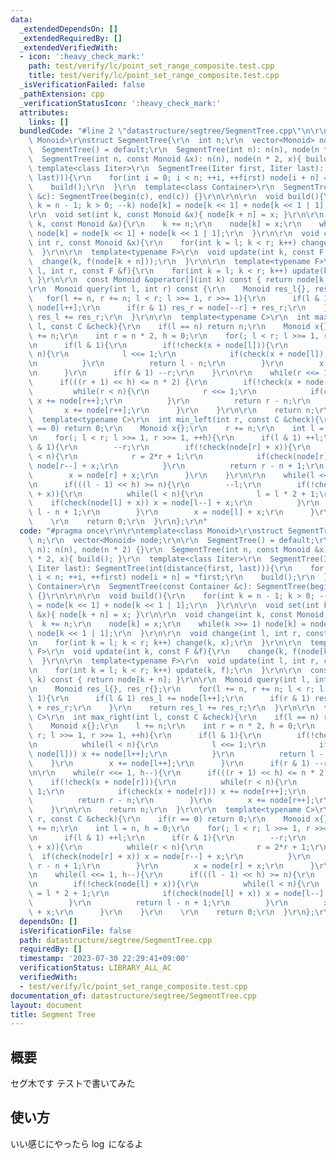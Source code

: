 ```yaml
---
data:
  _extendedDependsOn: []
  _extendedRequiredBy: []
  _extendedVerifiedWith:
  - icon: ':heavy_check_mark:'
    path: test/verify/lc/point_set_range_composite.test.cpp
    title: test/verify/lc/point_set_range_composite.test.cpp
  _isVerificationFailed: false
  _pathExtension: cpp
  _verificationStatusIcon: ':heavy_check_mark:'
  attributes:
    links: []
  bundledCode: "#line 2 \"datastructure/segtree/SegmentTree.cpp\"\n\r\ntemplate<class\
    \ Monoid>\r\nstruct SegmentTree{\r\n  int n;\r\n  vector<Monoid> node;\r\n\r\n\
    \  SegmentTree() = default;\r\n  SegmentTree(int n): n(n), node(n * 2) {}\r\n\
    \  SegmentTree(int n, const Monoid &x): n(n), node(n * 2, x){ build(); }\r\n \
    \ template<class Iiter>\r\n  SegmentTree(Iiter first, Iiter last): SegmentTree(int(distance(first,\
    \ last))){\r\n    for(int i = 0; i < n; ++i, ++first) node[i + n] = *first;\r\n\
    \    build();\r\n  }\r\n  template<class Container>\r\n  SegmentTree(const Container\
    \ &c): SegmentTree(begin(c), end(c)) {}\r\n\r\n\r\n  void build(){\r\n    for(int\
    \ k = n - 1; k > 0; --k) node[k] = node[k << 1] + node[k << 1 | 1];\r\n  }\r\n\
    \r\n  void set(int k, const Monoid &x){ node[k + n] = x; }\r\n\r\n  void change(int\
    \ k, const Monoid &x){\r\n    k += n;\r\n    node[k] = x;\r\n    while(k >>= 1)\
    \ node[k] = node[k << 1] + node[k << 1 | 1];\r\n  }\r\n\r\n  void change(int l,\
    \ int r, const Monoid &x){\r\n    for(int k = l; k < r; k++) change(k, x);\r\n\
    \  }\r\n\r\n  template<typename F>\r\n  void update(int k, const F &f){\r\n  \
    \  change(k, f(node[k + n]));\r\n  }\r\n\r\n  template<typename F>\r\n  void update(int\
    \ l, int r, const F &f){\r\n    for(int k = l; k < r; k++) update(k, f);\r\n \
    \ }\r\n\r\n  const Monoid &operator[](int k) const { return node[k + n]; }\r\n\
    \r\n  Monoid query(int l, int r) const {\r\n    Monoid res_l{}, res_r{};\r\n \
    \   for(l += n, r += n; l < r; l >>= 1, r >>= 1){\r\n      if(l & 1) res_l +=\
    \ node[l++];\r\n      if(r & 1) res_r = node[--r] + res_r;\r\n    }\r\n    return\
    \ res_l += res_r;\r\n  }\r\n\r\n  template<typename C>\r\n  int max_right(int\
    \ l, const C &check){\r\n    if(l == n) return n;\r\n    Monoid x{};\r\n    l\
    \ += n;\r\n    int r = n * 2, h = 0;\r\n    for(; l < r; l >>= 1, r >>= 1, ++h){\r\
    \n      if(l & 1){\r\n        if(!check(x + node[l])){\r\n          while(l <\
    \ n){\r\n            l <<= 1;\r\n            if(check(x + node[l])) x += node[l++];\r\
    \n          }\r\n          return l - n;\r\n        }\r\n        x += node[l++];\r\
    \n      }\r\n      if(r & 1) --r;\r\n    }\r\n\r\n    while(r <<= 1, h--){\r\n\
    \      if(((r + 1) << h) <= n * 2) {\r\n        if(!check(x + node[r])){\r\n \
    \         while(r < n){\r\n            r <<= 1;\r\n            if(check(x + node[r]))\
    \ x += node[r++];\r\n          }\r\n          return r - n;\r\n        }\r\n \
    \       x += node[r++];\r\n      }\r\n    }\r\n\r\n    return n;\r\n  }\r\n\r\n\
    \  template<typename C>\r\n  int min_left(int r, const C &check){\r\n    if(r\
    \ == 0) return 0;\r\n    Monoid x{};\r\n    r += n;\r\n    int l = n, h = 0;\r\
    \n    for(; l < r; l >>= 1, r >>= 1, ++h){\r\n      if(l & 1) ++l;\r\n      if(r\
    \ & 1){\r\n        --r;\r\n        if(!check(node[r] + x)){\r\n          while(r\
    \ < n){\r\n            r = 2*r + 1;\r\n            if(check(node[r] + x)) x =\
    \ node[r--] + x;\r\n          }\r\n          return r - n + 1;\r\n        }\r\n\
    \        x = node[r] + x;\r\n      }\r\n    }\r\n\r\n    while(l <<= 1, h--){\r\
    \n      if(((l - 1) << h) >= n){\r\n        --l;\r\n        if(!check(node[l]\
    \ + x)){\r\n          while(l < n){\r\n            l = l * 2 + 1;\r\n        \
    \    if(check(node[l] + x)) x = node[l--] + x;\r\n          }\r\n          return\
    \ l - n + 1;\r\n        }\r\n        x = node[l] + x;\r\n      }\r\n    }\r\n\
    \    \r\n    return 0;\r\n  }\r\n};\r\n"
  code: "#pragma once\r\n\r\ntemplate<class Monoid>\r\nstruct SegmentTree{\r\n  int\
    \ n;\r\n  vector<Monoid> node;\r\n\r\n  SegmentTree() = default;\r\n  SegmentTree(int\
    \ n): n(n), node(n * 2) {}\r\n  SegmentTree(int n, const Monoid &x): n(n), node(n\
    \ * 2, x){ build(); }\r\n  template<class Iiter>\r\n  SegmentTree(Iiter first,\
    \ Iiter last): SegmentTree(int(distance(first, last))){\r\n    for(int i = 0;\
    \ i < n; ++i, ++first) node[i + n] = *first;\r\n    build();\r\n  }\r\n  template<class\
    \ Container>\r\n  SegmentTree(const Container &c): SegmentTree(begin(c), end(c))\
    \ {}\r\n\r\n\r\n  void build(){\r\n    for(int k = n - 1; k > 0; --k) node[k]\
    \ = node[k << 1] + node[k << 1 | 1];\r\n  }\r\n\r\n  void set(int k, const Monoid\
    \ &x){ node[k + n] = x; }\r\n\r\n  void change(int k, const Monoid &x){\r\n  \
    \  k += n;\r\n    node[k] = x;\r\n    while(k >>= 1) node[k] = node[k << 1] +\
    \ node[k << 1 | 1];\r\n  }\r\n\r\n  void change(int l, int r, const Monoid &x){\r\
    \n    for(int k = l; k < r; k++) change(k, x);\r\n  }\r\n\r\n  template<typename\
    \ F>\r\n  void update(int k, const F &f){\r\n    change(k, f(node[k + n]));\r\n\
    \  }\r\n\r\n  template<typename F>\r\n  void update(int l, int r, const F &f){\r\
    \n    for(int k = l; k < r; k++) update(k, f);\r\n  }\r\n\r\n  const Monoid &operator[](int\
    \ k) const { return node[k + n]; }\r\n\r\n  Monoid query(int l, int r) const {\r\
    \n    Monoid res_l{}, res_r{};\r\n    for(l += n, r += n; l < r; l >>= 1, r >>=\
    \ 1){\r\n      if(l & 1) res_l += node[l++];\r\n      if(r & 1) res_r = node[--r]\
    \ + res_r;\r\n    }\r\n    return res_l += res_r;\r\n  }\r\n\r\n  template<typename\
    \ C>\r\n  int max_right(int l, const C &check){\r\n    if(l == n) return n;\r\n\
    \    Monoid x{};\r\n    l += n;\r\n    int r = n * 2, h = 0;\r\n    for(; l <\
    \ r; l >>= 1, r >>= 1, ++h){\r\n      if(l & 1){\r\n        if(!check(x + node[l])){\r\
    \n          while(l < n){\r\n            l <<= 1;\r\n            if(check(x +\
    \ node[l])) x += node[l++];\r\n          }\r\n          return l - n;\r\n    \
    \    }\r\n        x += node[l++];\r\n      }\r\n      if(r & 1) --r;\r\n    }\r\
    \n\r\n    while(r <<= 1, h--){\r\n      if(((r + 1) << h) <= n * 2) {\r\n    \
    \    if(!check(x + node[r])){\r\n          while(r < n){\r\n            r <<=\
    \ 1;\r\n            if(check(x + node[r])) x += node[r++];\r\n          }\r\n\
    \          return r - n;\r\n        }\r\n        x += node[r++];\r\n      }\r\n\
    \    }\r\n\r\n    return n;\r\n  }\r\n\r\n  template<typename C>\r\n  int min_left(int\
    \ r, const C &check){\r\n    if(r == 0) return 0;\r\n    Monoid x{};\r\n    r\
    \ += n;\r\n    int l = n, h = 0;\r\n    for(; l < r; l >>= 1, r >>= 1, ++h){\r\
    \n      if(l & 1) ++l;\r\n      if(r & 1){\r\n        --r;\r\n        if(!check(node[r]\
    \ + x)){\r\n          while(r < n){\r\n            r = 2*r + 1;\r\n          \
    \  if(check(node[r] + x)) x = node[r--] + x;\r\n          }\r\n          return\
    \ r - n + 1;\r\n        }\r\n        x = node[r] + x;\r\n      }\r\n    }\r\n\r\
    \n    while(l <<= 1, h--){\r\n      if(((l - 1) << h) >= n){\r\n        --l;\r\
    \n        if(!check(node[l] + x)){\r\n          while(l < n){\r\n            l\
    \ = l * 2 + 1;\r\n            if(check(node[l] + x)) x = node[l--] + x;\r\n  \
    \        }\r\n          return l - n + 1;\r\n        }\r\n        x = node[l]\
    \ + x;\r\n      }\r\n    }\r\n    \r\n    return 0;\r\n  }\r\n};\r\n"
  dependsOn: []
  isVerificationFile: false
  path: datastructure/segtree/SegmentTree.cpp
  requiredBy: []
  timestamp: '2023-07-30 22:29:41+09:00'
  verificationStatus: LIBRARY_ALL_AC
  verifiedWith:
  - test/verify/lc/point_set_range_composite.test.cpp
documentation_of: datastructure/segtree/SegmentTree.cpp
layout: document
title: Segment Tree
---
```


## 概要

セグ木です テストで書いてみた

## 使い方

いい感じにやったら $\log$ になるよ
